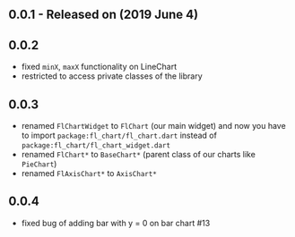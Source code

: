 ## 0.0.1 - Released on (2019 June 4)

## 0.0.2
* fixed `minX`, `maxX` functionality on LineChart
* restricted to access private classes of the library

## 0.0.3
* renamed `FlChartWidget` to `FlChart` (our main widget) and now you have to import `package:fl_chart/fl_chart.dart` instead of `package:fl_chart/fl_chart_widget.dart`
* renamed `FlChart*` to `BaseChart*` (parent class of our charts like `PieChart`)
* renamed `FlAxisChart*` to `AxisChart*`

## 0.0.4
* fixed bug of adding bar with y = 0 on bar chart #13